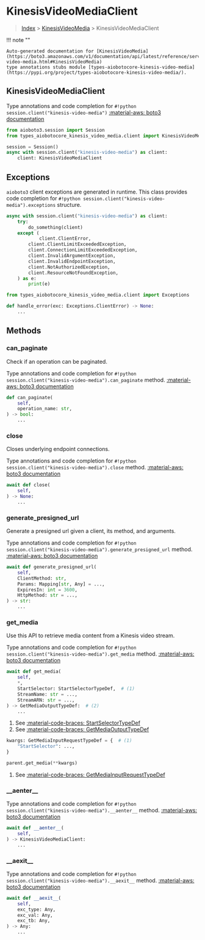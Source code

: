 # KinesisVideoMediaClient

> [Index](../README.md) > [KinesisVideoMedia](./README.md) > KinesisVideoMediaClient

!!! note ""

    Auto-generated documentation for [KinesisVideoMedia](https://boto3.amazonaws.com/v1/documentation/api/latest/reference/services/kinesis-video-media.html#KinesisVideoMedia)
    type annotations stubs module [types-aiobotocore-kinesis-video-media](https://pypi.org/project/types-aiobotocore-kinesis-video-media/).

## KinesisVideoMediaClient

Type annotations and code completion for `#!python session.client("kinesis-video-media")`
[:material-aws: boto3 documentation](https://boto3.amazonaws.com/v1/documentation/api/latest/reference/services/kinesis-video-media.html#KinesisVideoMedia.Client)

```python title="Usage example"
from aioboto3.session import Session
from types_aiobotocore_kinesis_video_media.client import KinesisVideoMediaClient

session = Session()
async with session.client("kinesis-video-media") as client:
    client: KinesisVideoMediaClient
```

## Exceptions


`aioboto3` client exceptions are generated in runtime.
This class provides code completion for `#!python session.client("kinesis-video-media").exceptions` structure.

```python title="Usage example"
async with session.client("kinesis-video-media") as client:
    try:
        do_something(client)
    except (
            client.ClientError,
        client.ClientLimitExceededException,
        client.ConnectionLimitExceededException,
        client.InvalidArgumentException,
        client.InvalidEndpointException,
        client.NotAuthorizedException,
        client.ResourceNotFoundException,
    ) as e:
        print(e)
```

```python title="Type checking example"
from types_aiobotocore_kinesis_video_media.client import Exceptions

def handle_error(exc: Exceptions.ClientError) -> None:
    ...
```


## Methods


### can\_paginate

Check if an operation can be paginated.

Type annotations and code completion for `#!python session.client("kinesis-video-media").can_paginate` method.
[:material-aws: boto3 documentation](https://boto3.amazonaws.com/v1/documentation/api/latest/reference/services/kinesis-video-media.html#KinesisVideoMedia.Client.can_paginate)

```python title="Method definition"
def can_paginate(
    self,
    operation_name: str,
) -> bool:
    ...
```


### close

Closes underlying endpoint connections.

Type annotations and code completion for `#!python session.client("kinesis-video-media").close` method.
[:material-aws: boto3 documentation](https://boto3.amazonaws.com/v1/documentation/api/latest/reference/services/kinesis-video-media.html#KinesisVideoMedia.Client.close)

```python title="Method definition"
await def close(
    self,
) -> None:
    ...
```


### generate\_presigned\_url

Generate a presigned url given a client, its method, and arguments.

Type annotations and code completion for `#!python session.client("kinesis-video-media").generate_presigned_url` method.
[:material-aws: boto3 documentation](https://boto3.amazonaws.com/v1/documentation/api/latest/reference/services/kinesis-video-media.html#KinesisVideoMedia.Client.generate_presigned_url)

```python title="Method definition"
await def generate_presigned_url(
    self,
    ClientMethod: str,
    Params: Mapping[str, Any] = ...,
    ExpiresIn: int = 3600,
    HttpMethod: str = ...,
) -> str:
    ...
```


### get\_media

Use this API to retrieve media content from a Kinesis video stream.

Type annotations and code completion for `#!python session.client("kinesis-video-media").get_media` method.
[:material-aws: boto3 documentation](https://boto3.amazonaws.com/v1/documentation/api/latest/reference/services/kinesis-video-media.html#KinesisVideoMedia.Client.get_media)

```python title="Method definition"
await def get_media(
    self,
    *,
    StartSelector: StartSelectorTypeDef,  # (1)
    StreamName: str = ...,
    StreamARN: str = ...,
) -> GetMediaOutputTypeDef:  # (2)
    ...
```

1. See [:material-code-braces: StartSelectorTypeDef](./type_defs.md#startselectortypedef) 
2. See [:material-code-braces: GetMediaOutputTypeDef](./type_defs.md#getmediaoutputtypedef) 


```python title="Usage example with kwargs"
kwargs: GetMediaInputRequestTypeDef = {  # (1)
    "StartSelector": ...,
}

parent.get_media(**kwargs)
```

1. See [:material-code-braces: GetMediaInputRequestTypeDef](./type_defs.md#getmediainputrequesttypedef) 

### \_\_aenter\_\_



Type annotations and code completion for `#!python session.client("kinesis-video-media").__aenter__` method.
[:material-aws: boto3 documentation](https://boto3.amazonaws.com/v1/documentation/api/latest/reference/services/kinesis-video-media.html#KinesisVideoMedia.Client.__aenter__)

```python title="Method definition"
await def __aenter__(
    self,
) -> KinesisVideoMediaClient:
    ...
```


### \_\_aexit\_\_



Type annotations and code completion for `#!python session.client("kinesis-video-media").__aexit__` method.
[:material-aws: boto3 documentation](https://boto3.amazonaws.com/v1/documentation/api/latest/reference/services/kinesis-video-media.html#KinesisVideoMedia.Client.__aexit__)

```python title="Method definition"
await def __aexit__(
    self,
    exc_type: Any,
    exc_val: Any,
    exc_tb: Any,
) -> Any:
    ...
```





